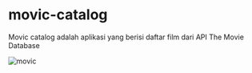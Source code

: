 # movic-catalog
Movic catalog adalah aplikasi yang berisi daftar film dari API The Movie Database

![movic](https://github.com/VickyPratama87/movic-catalog/assets/92003802/a8c36163-0e81-436b-8c05-74cbc2ddc8cd)
